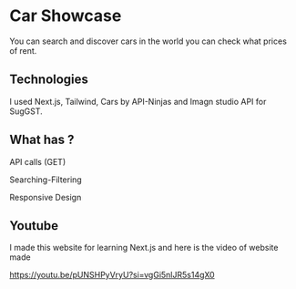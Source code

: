 
# Car Showcase

You can search and discover cars in the world you can check what prices of rent.


## Technologies
I used Next.js, Tailwind, Cars by API-Ninjas and Imagn studio API for SugGST.
## What has ?


API calls  (GET)

Searching-Filtering

Responsive Design

## Youtube

I made this website for learning Next.js and here is the video of website made

https://youtu.be/pUNSHPyVryU?si=vgGi5nlJR5s14gX0